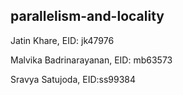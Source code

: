 ## parallelism-and-locality

Jatin Khare, EID: jk47976

Malvika Badrinarayanan, EID: mb63573

Sravya Satujoda, EID:ss99384